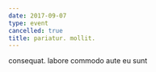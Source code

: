 ```yaml
---
date: 2017-09-07
type: event
cancelled: true
title: pariatur. mollit.
---
```

consequat. labore commodo aute eu sunt